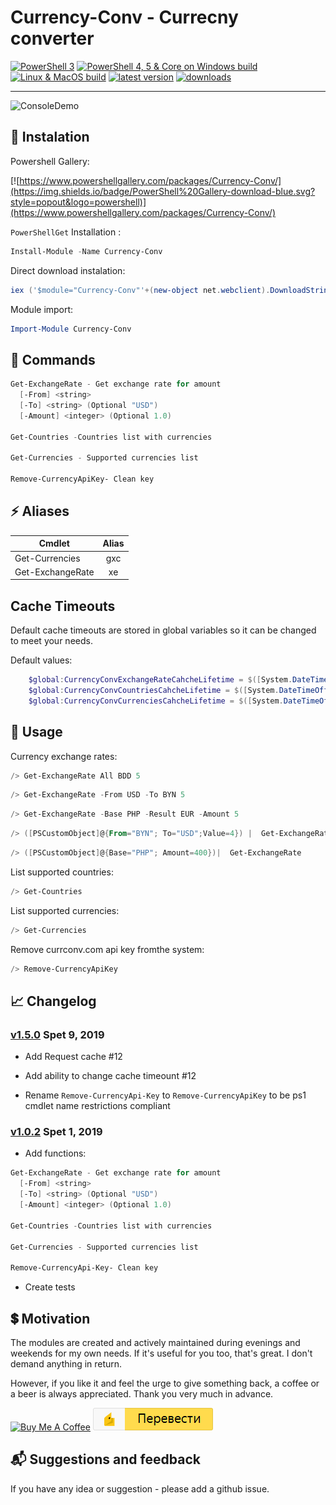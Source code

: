 # Currency-Conv - Currecny converter

[![PowerShell 3](https://dev.azure.com/Stadub-Gh/PowershellScripts/_apis/build/status/Currency-Conv?branchName=master)](https://dev.azure.com/Stadub-Gh/PowershellScripts/_build/latest?definitionId=5&branchName=master)
[![PowerShell 4, 5 & Core on Windows build](https://ci.appveyor.com/api/projects/status/7tmg8wy30ipanjsd?svg=true)](https://ci.appveyor.com/project/stadub/powershellscripts)
[![Linux & MacOS build](https://img.shields.io/travis/stadub/PowershellScripts/master.svg?label=linux/macos+build)](https://travis-ci.org/stadub/PowershellScripts)
[![latest version](https://img.shields.io/powershellgallery/v/Currency-Conv.svg?label=latest+version)](https://www.powershellgallery.com/packages/Currency-Conv/)
[![downloads](https://img.shields.io/powershellgallery/dt/Currency-Conv.svg?label=downloads)](https://www.powershellgallery.com/packages/Currency-Conv)
<!-- [Documentation](https://powershellscripts.readthedocs.io/en/latest/) -->

---------------------

![ConsoleDemo](https://raw.githubusercontent.com/stadub/PowershellScripts/master/Currency-Conv/Assets/demo.gif)

## 🔨 Instalation

Powershell Gallery:

[![https://www.powershellgallery.com/packages/Currency-Conv/](https://img.shields.io/badge/PowerShell%20Gallery-download-blue.svg?style=popout&logo=powershell)](https://www.powershellgallery.com/packages/Currency-Conv/)

`PowerShellGet` Installation :

```powershell
Install-Module -Name Currency-Conv
```

Direct download instalation:

```powershell
iex ('$module="Currency-Conv"'+(new-object net.webclient).DownloadString('https://raw.githubusercontent.com/stadub/PowershellScripts/master/install.ps1'))
```

Module import:

```powershell
Import-Module Currency-Conv
```

## 📘 Commands

```powershell
Get-ExchangeRate - Get exchange rate for amount
  [-From] <string>
  [-To] <string> (Optional "USD")
  [-Amount] <integer> (Optional 1.0)

Get-Countries -Countries list with currencies

Get-Currencies - Supported currencies list

Remove-CurrencyApiKey- Clean key
```

## ⚡ Aliases

| Cmdlet           | Alias |
| -----------------|:-----:|
| Get-Currencies   | gxc   |
| Get-ExchangeRate | xe    |

## Cache Timeouts

Default cache timeouts are stored in global variables so it can be changed to meet your needs.

Default values:

```powershell
    $global:CurrencyConvExchangeRateCahcheLifetime = $([System.DateTimeOffset]::Now.AddSeconds(60.0))
    $global:CurrencyConvCountriesCahcheLifetime = $([System.DateTimeOffset]::Now.AddHours(15.0))
    $global:CurrencyConvCurrenciesCahcheLifetime = $([System.DateTimeOffset]::Now.AddHours(15.0))
```

## 📃 Usage

Currency exchange rates:

```powershell
/> Get-ExchangeRate All BDD 5
```

```powershell
/> Get-ExchangeRate -From USD -To BYN 5
```

```powershell
/> Get-ExchangeRate -Base PHP -Result EUR -Amount 5
```

```powershell
/> ([PSCustomObject]@{From="BYN"; To="USD";Value=4}) |  Get-ExchangeRate
```

```powershell
/> ([PSCustomObject]@{Base="PHP"; Amount=400})|  Get-ExchangeRate
```

List supported countries:

```powershell
/> Get-Countries
```

List supported currencies:

```powershell
/> Get-Currencies
```

Remove currconv.com api key fromthe system:

```powershell
/> Remove-CurrencyApiKey
```

## 📈 Changelog

### [v1.5.0](https://github.com/stadub/PowershellScripts/releases/tag/v0.9.5) Spet 9, 2019

* Add Request cache #12
* Add ability to change cache timeount #12

* Rename `Remove-CurrencyApi-Key` to `Remove-CurrencyApiKey` to be ps1 cmdlet name restrictions compliant

### [v1.0.2](https://github.com/stadub/PowershellScripts/releases/tag/v0.9.0) Spet 1, 2019

* Add functions:

```powershell
Get-ExchangeRate - Get exchange rate for amount
  [-From] <string>
  [-To] <string> (Optional "USD")
  [-Amount] <integer> (Optional 1.0)

Get-Countries -Countries list with currencies

Get-Currencies - Supported currencies list

Remove-CurrencyApi-Key- Clean key
```

* Create tests

## 💲 Motivation

The modules are created and actively maintained during evenings and weekends for my own needs.
If it's useful for you too, that's great. I don't demand anything in return.

However, if you like it and feel the urge to give something back,
a coffee or a beer is always appreciated. Thank you very much in advance.

[![Buy Me A Coffee](https://www.buymeacoffee.com/assets/img/custom_images/purple_img.png)](https://www.buymeacoffee.com/dima)
[![Support by Yandex](https://raw.githubusercontent.com/GitStatic/Resources/master/yaMoney.png)](https://money.yandex.ru/to/410014572567962/200)

<!--   By Paypal [![PayPal.me](https://img.shields.io/badge/PayPal-me-blue.svg?maxAge=2592000)](https://www.paypal.me/dima.by)
 -->

## 📬 Suggestions and feedback

If you have any idea or suggestion - please add a github issue.

<!-- https://www.contributor-covenant.org/version/1/4/code-of-conduct -->
